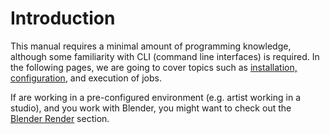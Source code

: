 # Introduction

This manual requires a minimal amount of programming knowledge, although some familiarity with CLI
(command line interfaces) is required. In the following pages, we are going to cover topics such
as [installation, configuration](installation.md), and execution of jobs.

If are working in a pre-configured environment (e.g. artist working in a studio), and you work with
Blender, you might want to check out the [Blender Render](blender_render.md) section.
